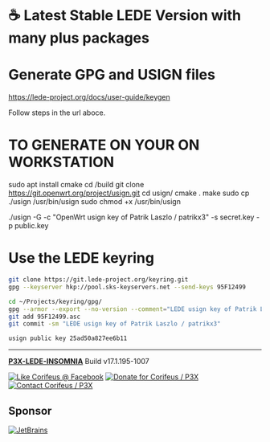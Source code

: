 [//]: #@corifeus-header

# ☕ Latest Stable LEDE Version with many plus packages

                        
[//]: #@corifeus-header:end
# Generate GPG and USIGN files

https://lede-project.org/docs/user-guide/keygen

Follow steps in the url aboce.

# TO GENERATE ON YOUR ON WORKSTATION

sudo apt install cmake
cd /build
git clone https://git.openwrt.org/project/usign.git
cd usign/
cmake .
make
sudo cp ./usign /usr/bin/usign
sudo chmod +x /usr/bin/usign


./usign -G -c "OpenWrt usign key of Patrik Laszlo / patrikx3" -s secret.key -p public.key

# Use the LEDE keyring

```bash
git clone https://git.lede-project.org/keyring.git
gpg --keyserver hkp://pool.sks-keyservers.net --send-keys 95F12499

cd ~/Projects/keyring/gpg/
gpg --armor --export --no-version --comment="LEDE usign key of Patrik Laszlo / patrikx3" 95F12499 > 95F12499.asc
git add 95F12499.asc
git commit -sm "LEDE usign key of Patrik Laszlo / patrikx3"

usign public key 25ad50a827ee6b11
```
[//]: #@corifeus-footer

---

[**P3X-LEDE-INSOMNIA**](https://pages.corifeus.com/lede-insomnia) Build v17.1.195-1007 

[![Like Corifeus @ Facebook](https://img.shields.io/badge/LIKE-Corifeus-3b5998.svg)](https://www.facebook.com/corifeus.software) [![Donate for Corifeus / P3X](https://img.shields.io/badge/Donate-Corifeus-003087.svg)](https://www.paypal.com/cgi-bin/webscr?cmd=_s-xclick&hosted_button_id=QZVM4V6HVZJW6)  [![Contact Corifeus / P3X](https://img.shields.io/badge/Contact-P3X-ff9900.svg)](https://www.patrikx3.com/en/front/contact) 


## Sponsor

[![JetBrains](https://www.patrikx3.com/images/jetbrains-logo.svg)](https://www.jetbrains.com/)
  
 

[//]: #@corifeus-footer:end